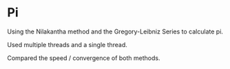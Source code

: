 # Pi

Using the Nilakantha method and the Gregory-Leibniz Series to calculate pi.

Used multiple threads and a single thread.

Compared the speed / convergence of both methods.
